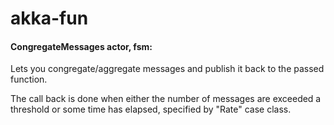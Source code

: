 # akka-fun

#### CongregateMessages actor, fsm:
Lets you congregate/aggregate messages and publish it back
to the passed function.

The call back is done when either the number of messages are
exceeded a threshold or some time has elapsed, specified by "Rate" case class.
